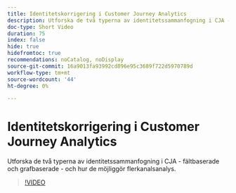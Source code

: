 ```yaml
---
title: Identitetskorrigering i Customer Journey Analytics
description: Utforska de två typerna av identitetssammanfogning i CJA - fältbaserade och grafbaserade - och hur de möjliggör flerkanalsanalys.
doc-type: Short Video
duration: 75
index: false
hide: true
hidefromtoc: true
recommendations: noCatalog, noDisplay
source-git-commit: 16a9013fa93992cd896e95c3689f722d5970789d
workflow-type: tm+mt
source-wordcount: '44'
ht-degree: 0%

---
```



# Identitetskorrigering i Customer Journey Analytics

Utforska de två typerna av identitetssammanfogning i CJA - fältbaserade och grafbaserade - och hur de möjliggör flerkanalsanalys.

<!-- 62_S113_3442460_74_identity-stitching-in-customer-journey-analytics -->
>[!VIDEO](https://video.tv.adobe.com/v/3458335/?learn=on&enablevpops=true)
